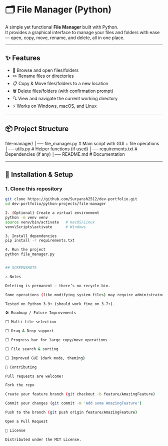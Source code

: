# 🗂️ File Manager (Python)

A simple yet functional **File Manager** built with Python.  
It provides a graphical interface to manage your files and folders with ease — open, copy, move, rename, and delete, all in one place.  

---

## ✨ Features
- 📂 Browse and open files/folders  
- ✏️ Rename files or directories  
- 📋 Copy & Move files/folders to a new location  
- 🗑️ Delete files/folders (with confirmation prompt)  
- 🔍 View and navigate the current working directory  
- ⚡ Works on Windows, macOS, and Linux  

---

## 📦 Project Structure
file-manager/
│── file_manager.py # Main script with GUI + file operations
│── utils.py # Helper functions (if used)
│── requirements.txt # Dependencies (if any)
│── README.md # Documentation


---

## 🚀 Installation & Setup

### 1. Clone this repository
```bash
git clone https://github.com/Suryansh2512/dev-portfolio.git
cd dev-portfolio/python-projects/file-manager

2. (Optional) Create a virtual environment
python -m venv venv
source venv/bin/activate   # macOS/Linux
venv\Scripts\activate      # Windows

3. Install dependencies
pip install -r requirements.txt

4. Run the project
python file_manager.py


## SCREENSHOTS

⚠️ Notes

Deleting is permanent — there’s no recycle bin.

Some operations (like modifying system files) may require administrator/root permissions.

Tested on Python 3.9+ (should work fine on 3.7+).

🛠️ Roadmap / Future Improvements

⬜ Multi-file selection

⬜ Drag & Drop support

⬜ Progress bar for large copy/move operations

⬜ File search & sorting

⬜ Improved GUI (dark mode, theming)

🤝 Contributing

Pull requests are welcome!

Fork the repo

Create your feature branch (git checkout -b feature/AmazingFeature)

Commit your changes (git commit -m 'Add some AmazingFeature')

Push to the branch (git push origin feature/AmazingFeature)

Open a Pull Request

📜 License

Distributed under the MIT License. 

